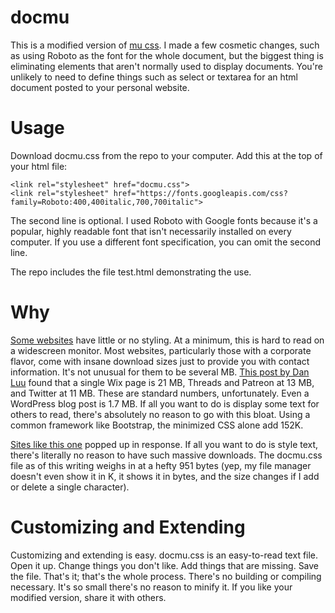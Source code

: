 # docmu

This is a modified version of [mu css](https://github.com/BafS/mu). I made a few cosmetic changes, such as using Roboto as the font for the whole document, but the biggest thing is eliminating elements that aren't normally used to display documents. You're unlikely to need to define things such as select or textarea for an html document posted to your personal website.

# Usage

Download docmu.css from the repo to your computer. Add this at the top of your html file:

```
<link rel="stylesheet" href="docmu.css">
<link rel="stylesheet" href="https://fonts.googleapis.com/css?family=Roboto:400,400italic,700,700italic">
```

The second line is optional. I used Roboto with Google fonts because it's a popular, highly readable font that isn't necessarily installed on every computer. If you use a different font specification, you can omit the second line.

The repo includes the file test.html demonstrating the use.

# Why

[Some websites](https://danluu.com/) have little or no styling. At a minimum, this is hard to read on a widescreen monitor. Most websites, particularly those with a corporate flavor, come with insane download sizes just to provide you with contact information. It's not unusual for them to be several MB. [This post by Dan Luu](https://danluu.com/slow-device/) found that a single Wix page is 21 MB, Threads and Patreon at 13 MB, and Twitter at 11 MB. These are standard numbers, unfortunately. Even a WordPress blog post is 1.7 MB. If all you want to do is display some text for others to read, there's absolutely no reason to go with this bloat. Using a common framework like Bootstrap, the minimized CSS alone add 152K. 

[Sites like this one](https://perfectmotherfuckingwebsite.com/) popped up in response. If all you want to do is style text, there's literally no reason to have such massive downloads. The docmu.css file as of this writing weighs in at a hefty 951 bytes (yep, my file manager doesn't even show it in K, it shows it in bytes, and the size changes if I add or delete a single character).

# Customizing and Extending

Customizing and extending is easy. docmu.css is an easy-to-read text file. Open it up. Change things you don't like. Add things that are missing. Save the file. That's it; that's the whole process. There's no building or compiling necessary. It's so small there's no reason to minify it. If you like your modified version, share it with others.
